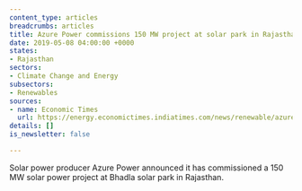 ```yaml
---
content_type: articles
breadcrumbs: articles
title: Azure Power commissions 150 MW project at solar park in Rajasthan
date: 2019-05-08 04:00:00 +0000
states:
- Rajasthan
sectors:
- Climate Change and Energy
subsectors:
- Renewables
sources:
- name: Economic Times
  url: https://energy.economictimes.indiatimes.com/news/renewable/azure-power-commissions-150-mw-solar-project-in-rajasthan/69099360
details: []
is_newsletter: false

---
```

Solar power producer Azure Power announced it has commissioned a 150 MW solar power project at Bhadla solar park in Rajasthan.
